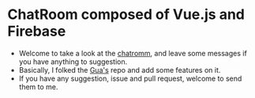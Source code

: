 # ChatRoom composed of Vue.js and Firebase

* Welcome to take a look at the [chatromm](https://dampion.github.io/chatromm), and leave some messages if you have anything to suggestion.
* Basically, I folked the [Gua's](https://github.com/guahsu) repo and add some features on it.
* If you have any suggestion, issue and pull request, welcome to send them to me. 
